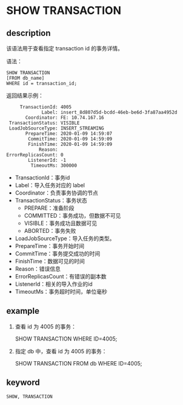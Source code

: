 <!-- 
Licensed to the Apache Software Foundation (ASF) under one
or more contributor license agreements.  See the NOTICE file
distributed with this work for additional information
regarding copyright ownership.  The ASF licenses this file
to you under the Apache License, Version 2.0 (the
"License"); you may not use this file except in compliance
with the License.  You may obtain a copy of the License at

  http://www.apache.org/licenses/LICENSE-2.0

Unless required by applicable law or agreed to in writing,
software distributed under the License is distributed on an
"AS IS" BASIS, WITHOUT WARRANTIES OR CONDITIONS OF ANY
KIND, either express or implied.  See the License for the
specific language governing permissions and limitations
under the License.
-->

# SHOW TRANSACTION
## description

该语法用于查看指定 transaction id 的事务详情。

语法：
    
```
SHOW TRANSACTION
[FROM db_name]
WHERE id = transaction_id;
```
        
返回结果示例：

```
     TransactionId: 4005
             Label: insert_8d807d5d-bcdd-46eb-be6d-3fa87aa4952d
       Coordinator: FE: 10.74.167.16
 TransactionStatus: VISIBLE
 LoadJobSourceType: INSERT_STREAMING
       PrepareTime: 2020-01-09 14:59:07
        CommitTime: 2020-01-09 14:59:09
        FinishTime: 2020-01-09 14:59:09
            Reason:
ErrorReplicasCount: 0
        ListenerId: -1
         TimeoutMs: 300000
```

* TransactionId：事务id
* Label：导入任务对应的 label
* Coordinator：负责事务协调的节点
* TransactionStatus：事务状态
    * PREPARE：准备阶段
    * COMMITTED：事务成功，但数据不可见
    * VISIBLE：事务成功且数据可见
    * ABORTED：事务失败
* LoadJobSourceType：导入任务的类型。
* PrepareTime：事务开始时间
* CommitTime：事务提交成功的时间
* FinishTime：数据可见的时间
* Reason：错误信息
* ErrorReplicasCount：有错误的副本数
* ListenerId：相关的导入作业的id
* TimeoutMs：事务超时时间，单位毫秒

## example

1. 查看 id 为 4005 的事务：

    SHOW TRANSACTION WHERE ID=4005;

2. 指定 db 中，查看 id 为 4005 的事务：

    SHOW TRANSACTION FROM db WHERE ID=4005;

## keyword

    SHOW, TRANSACTION
    
